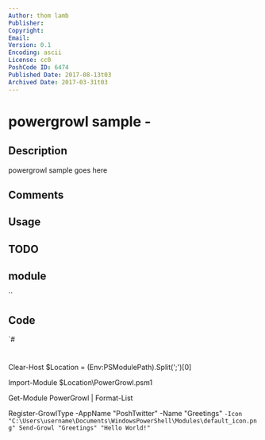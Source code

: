 ```yaml
---
Author: thom lamb
Publisher: 
Copyright: 
Email: 
Version: 0.1
Encoding: ascii
License: cc0
PoshCode ID: 6474
Published Date: 2017-08-13t03
Archived Date: 2017-03-31t03
---
```


# powergrowl sample - 

## Description

powergrowl sample goes here

## Comments



## Usage



## TODO



## module

``

## Code

`#
 #
 Clear-Host
 $Location = $($Env:PSModulePath).Split(';')[0]
 
 Import-Module $Location\PowerGrowl.psm1
 
 Get-Module PowerGrowl | Format-List
 
 
 Register-GrowlType -AppName "PoshTwitter" -Name "Greetings" `
     -Icon "C:\Users\username\Documents\WindowsPowerShell\Modules\default_icon.png"
 Send-Growl "Greetings" "Hello World!"
`

